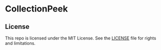 # CollectionPeek


## License

This repo is licensed under the MIT License. See the [LICENSE](LICENSE.md) file for rights and limitations.
